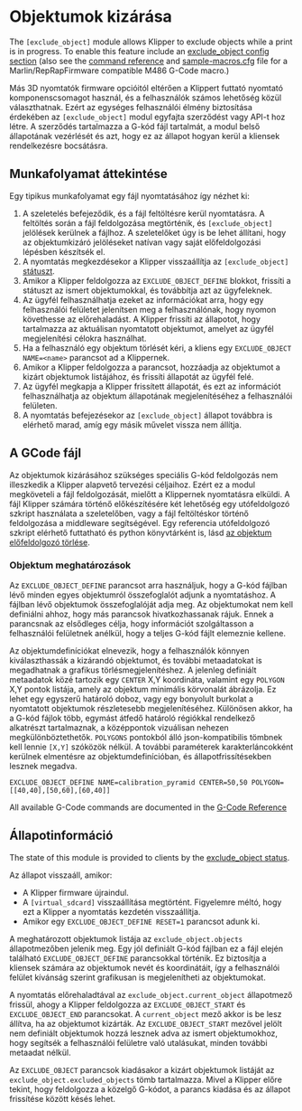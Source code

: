 # Objektumok kizárása

The `[exclude_object]` module allows Klipper to exclude objects while a print is in progress. To enable this feature include an [exclude_object config
section](Config_Reference.md#exclude_object) (also see the [command
reference](G-Codes.md#exclude-object) and [sample-macros.cfg](../config/sample-macros.cfg) file for a Marlin/RepRapFirmware compatible M486 G-Code macro.)

Más 3D nyomtatók firmware opcióitól eltérően a Klippert futtató nyomtató komponenscsomagot használ, és a felhasználók számos lehetőség közül választhatnak. Ezért az egységes felhasználói élmény biztosítása érdekében az `[exclude_object]` modul egyfajta szerződést vagy API-t hoz létre. A szerződés tartalmazza a G-kód fájl tartalmát, a modul belső állapotának vezérlését és azt, hogy ez az állapot hogyan kerül a kliensek rendelkezésre bocsátásra.

## Munkafolyamat áttekintése

Egy tipikus munkafolyamat egy fájl nyomtatásához így nézhet ki:

1. A szeletelés befejeződik, és a fájl feltöltésre kerül nyomtatásra. A feltöltés során a fájl feldolgozása megtörténik, és `[exclude_object]` jelölések kerülnek a fájlhoz. A szeletelőket úgy is be lehet állítani, hogy az objektumkizáró jelöléseket natívan vagy saját előfeldolgozási lépésben készítsék el.
1. A nyomtatás megkezdésekor a Klipper visszaállítja az `[exclude_object]` [státuszt](Status_Reference.md#exclude_object).
1. Amikor a Klipper feldolgozza az `EXCLUDE_OBJECT_DEFINE` blokkot, frissíti a státuszt az ismert objektumokkal, és továbbítja azt az ügyfeleknek.
1. Az ügyfél felhasználhatja ezeket az információkat arra, hogy egy felhasználói felületet jelenítsen meg a felhasználónak, hogy nyomon követhesse az előrehaladást. A Klipper frissíti az állapotot, hogy tartalmazza az aktuálisan nyomtatott objektumot, amelyet az ügyfél megjelenítési célokra használhat.
1. Ha a felhasználó egy objektum törlését kéri, a kliens egy `EXCLUDE_OBJECT NAME=<name>` parancsot ad a Klippernek.
1. Amikor a Klipper feldolgozza a parancsot, hozzáadja az objektumot a kizárt objektumok listájához, és frissíti állapotát az ügyfél felé.
1. Az ügyfél megkapja a Klipper frissített állapotát, és ezt az információt felhasználhatja az objektum állapotának megjelenítéséhez a felhasználói felületen.
1. A nyomtatás befejezésekor az `[exclude_object]` állapot továbbra is elérhető marad, amíg egy másik művelet vissza nem állítja.

## A GCode fájl

Az objektumok kizárásához szükséges speciális G-kód feldolgozás nem illeszkedik a Klipper alapvető tervezési céljaihoz. Ezért ez a modul megköveteli a fájl feldolgozását, mielőtt a Klippernek nyomtatásra elküldi. A fájl Klipper számára történő előkészítésére két lehetőség egy utófeldolgozó szkript használata a szeletelőben, vagy a fájl feltöltéskor történő feldolgozása a middleware segítségével. Egy referencia utófeldolgozó szkript elérhető futtatható és python könyvtárként is, lásd [az objektum előfeldolgozó törlése](https://github.com/kageurufu/cancelobject-preprocessor).

### Objektum meghatározások

Az `EXCLUDE_OBJECT_DEFINE` parancsot arra használjuk, hogy a G-kód fájlban lévő minden egyes objektumról összefoglalót adjunk a nyomtatáshoz. A fájlban lévő objektumok összefoglalóját adja meg. Az objektumokat nem kell definiálni ahhoz, hogy más parancsok hivatkozhassanak rájuk. Ennek a parancsnak az elsődleges célja, hogy információt szolgáltasson a felhasználói felületnek anélkül, hogy a teljes G-kód fájlt elemeznie kellene.

Az objektumdefiníciókat elnevezik, hogy a felhasználók könnyen kiválaszthassák a kizárandó objektumot, és további metaadatokat is megadhatnak a grafikus törlésmegjelenítéshez. A jelenleg definiált metaadatok közé tartozik egy `CENTER` X,Y koordináta, valamint egy `POLYGON` X,Y pontok listája, amely az objektum minimális körvonalát ábrázolja. Ez lehet egy egyszerű határoló doboz, vagy egy bonyolult burkolat a nyomtatott objektumok részletesebb megjelenítéséhez. Különösen akkor, ha a G-kód fájlok több, egymást átfedő határoló régiókkal rendelkező alkatrészt tartalmaznak, a középpontok vizuálisan nehezen megkülönböztethetők. `POLYGONS` pontokból álló json-kompatibilis tömbnek kell lennie `[X,Y]` szóközök nélkül. A további paraméterek karakterláncokként kerülnek elmentésre az objektumdefinícióban, és állapotfrissítésekben lesznek megadva.

`EXCLUDE_OBJECT_DEFINE NAME=calibration_pyramid CENTER=50,50 POLYGON=[[40,40],[50,60],[60,40]]`

All available G-Code commands are documented in the [G-Code
Reference](./G-Codes.md#excludeobject)

## Állapotinformáció

The state of this module is provided to clients by the [exclude_object
status](Status_Reference.md#exclude_object).

Az állapot visszaáll, amikor:

- A Klipper firmware újraindul.
- A `[virtual_sdcard]` visszaállítása megtörtént. Figyelemre méltó, hogy ezt a Klipper a nyomtatás kezdetén visszaállítja.
- Amikor egy `EXCLUDE_OBJECT_DEFINE RESET=1` parancsot adunk ki.

A meghatározott objektumok listája az `exclude_object.objects` állapotmezőben jelenik meg. Egy jól definiált G-kód fájlban ez a fájl elején található `EXCLUDE_OBJECT_DEFINE` parancsokkal történik. Ez biztosítja a kliensek számára az objektumok nevét és koordinátáit, így a felhasználói felület kívánság szerint grafikusan is megjelenítheti az objektumokat.

A nyomtatás előrehaladtával az `exclude_object.current_object` állapotmező frissül, ahogy a Klipper feldolgozza az `EXCLUDE_OBJECT_START` és `EXCLUDE_OBJECT_END` parancsokat. A `current_object` mező akkor is be lesz állítva, ha az objektumot kizárták. Az `EXCLUDE_OBJECT_START` mezővel jelölt nem definiált objektumok hozzá lesznek adva az ismert objektumokhoz, hogy segítsék a felhasználói felületre való utalásukat, minden további metaadat nélkül.

Az `EXCLUDE_OBJECT` parancsok kiadásakor a kizárt objektumok listáját az `exclude_object.excluded_objects` tömb tartalmazza. Mivel a Klipper előre tekint, hogy feldolgozza a közelgő G-kódot, a parancs kiadása és az állapot frissítése között késés lehet.
